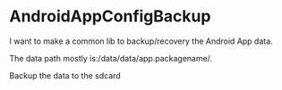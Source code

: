 AndroidAppConfigBackup
======================

I want to make a common lib to backup/recovery the Android App data.

The data path mostly is:/data/data/app.packagename/.

Backup the data to the sdcard

 
